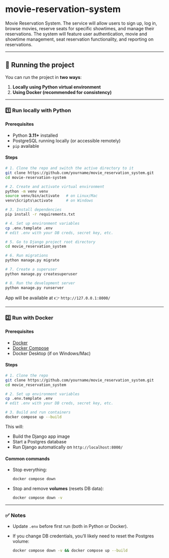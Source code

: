 # movie-reservation-system
Movie Reservation System. The service will allow users to sign up, log in, browse movies, reserve seats for specific showtimes, and manage their reservations. The system will feature user authentication, movie and showtime management, seat reservation functionality, and reporting on reservations.

---

## 🚀 Running the project

You can run the project in **two ways**:

1. **Locally using Python virtual environment**
2. **Using Docker (recommended for consistency)**

---

### 1️⃣ Run locally with Python

#### Prerequisites

* Python **3.11+** installed
* PostgreSQL running locally (or accessible remotely)
* `pip` available

#### Steps

```bash
# 1. Clone the repo and switch the active directory to it
git clone https://github.com/yourname/movie_reservation_system.git
cd movie-reservation-system

# 2. Create and activate virtual environment
python -m venv venv
source venv/bin/activate   # on Linux/Mac
venv\Scripts\activate      # on Windows

# 3. Install dependencies
pip install -r requirements.txt

# 4. Set up environment variables
cp .env.template .env
# edit .env with your DB creds, secret key, etc.

# 5. Go to Django project root directory
cd movie_reservation_system

# 6. Run migrations
python manage.py migrate

# 7. Create a superuser
python manage.py createsuperuser

# 8. Run the development server
python manage.py runserver
```

App will be available at 👉 `http://127.0.0.1:8000/`

---

### 2️⃣ Run with Docker

#### Prerequisites

* [Docker](https://docs.docker.com/get-docker/)
* [Docker Compose](https://docs.docker.com/compose/)
* Docker Desktop (if on Windows/Mac)

#### Steps

```bash
# 1. Clone the repo
git clone https://github.com/yourname/movie_reservation_system.git
cd movie_reservation_system

# 2. Set up environment variables
cp .env.template .env
# edit .env with your DB creds, secret key, etc.

# 3. Build and run containers
docker compose up --build
```

This will:

* Build the Django app image
* Start a Postgres database
* Run Django automatically on `http://localhost:8000/`

#### Common commands

* Stop everything:

  ```bash
  docker compose down
  ```
* Stop and remove **volumes** (resets DB data):

  ```bash
  docker compose down -v
  ```

---

### ✅ Notes

* Update `.env` before first run (both in Python or Docker).
* If you change DB credentials, you’ll likely need to reset the Postgres volume:

  ```bash
  docker compose down -v && docker compose up --build
  ```
